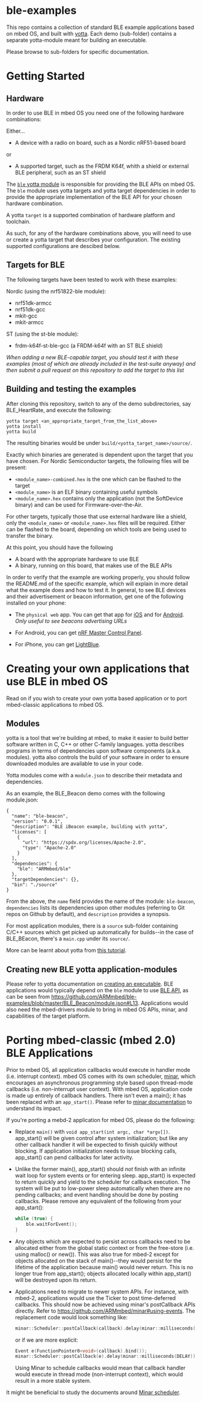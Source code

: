 # ble-examples
This repo contains a collection of standard BLE example applications based on
mbed OS, and built with [yotta](https://github.com/ARMmbed/yotta). Each demo (sub-folder) contains a separate yotta-module
meant for building an executable.

Please browse to sub-folders for specific documentation.

Getting Started
===============

Hardware
--------

In order to use BLE in mbed OS you need one of the following hardware combinations:

Either...

 * A device with a radio on board, such as a Nordic nRF51-based board

or

 * A supported target, such as the FRDM K64f, whith a shield or external BLE peripheral, such as an ST shield


The [`ble` yotta module](https://github.com/ARMmbed/BLE_API) is responsible for
providing the BLE APIs on mbed OS. The `ble` module uses yotta targets and yotta
target dependencies in order to provide the appropriate implementation of the BLE API
for your chosen hardware combination.

A yotta `target` is a supported combination of hardware platform and toolchain.

As such, for any of the hardware combinations above, you will need to use or create a
yotta target that describes your configuration. The existing supported configurations
are descibed below.


Targets for BLE
---------------

The following targets have been tested to work with these examples:

Nordic (using the nrf51822-ble module):

* nrf51dk-armcc
* nrf51dk-gcc
* mkit-gcc
* mkit-armcc

ST (using the st-ble module):

* frdm-k64f-st-ble-gcc (a FRDM-k64f with an ST BLE shield)

*When adding a new BLE-capable target, you should test it with these examples (most
of which are already included in the test-suite anyway) and then submit a pull request
on this repository to add the target to this list*

Building and testing the examples
---------------------------------

After cloning this repository, switch to any of the demo subdirectories, say
BLE_HeartRate, and execute the following:

```Shell
yotta target <an_appropriate_target_from_the_list_above>
yotta install
yotta build
```

The resulting binaries would be under `build/<yotta_target_name>/source/`.

Exactly which binaries are generated is dependent upon the target that you have
chosen. For Nordic Semiconductor targets, the following files will be present:

 * `<module_name>-combined.hex` is the one which can be flashed to the target
 * `<module_name>` is an ELF binary containing useful symbols
 * `<module_name>.hex` contains only the application (not the SoftDevice binary) and can be used for Firmware-over-the-Air.

For other targets, typically those that use external hardware like a shield, only the
`<module_name>` or `<module_name>.hex` files will be required. Either can be flashed
to the board, depending on which tools are being used to transfer the binary.

At this point, you should have the following

* A board with the appropriate hardware to use BLE
* A binary, running on this board, that makes use of the BLE APIs

In order to verify that the example are working properly, you should follow the
README.md of the specific example, which will explain in more detail what the example
does and how to test it. In general, to see BLE devices and their advertisement
or beacon information, get one of the following installed on your phone:

- The `physical web` app. You can get that app for [iOS](https://itunes.apple.com/us/app/physical-web/id927653608?mt=8) and for [Android](https://play.google.com/store/apps/details?id=physical_web.org.physicalweb).
  *Only useful to see beacons advertising URLs*

- For Android, you can get [nRF Master Control Panel](https://play.google.com/store/apps/details?id=no.nordicsemi.android.mcp&hl=en).

- For iPhone, you can get [LightBlue](https://itunes.apple.com/gb/app/lightblue-bluetooth-low-energy/id557428110?mt=8).


Creating your own applications that use BLE in mbed OS
======================================================

Read on if you wish to create your own yotta based application or to port
mbed-classic applications to mbed OS.

Modules
-------

yotta is a tool that we're building at mbed, to make it easier to build better
software written in C, C++ or other C-family languages. yotta describes
programs in terms of dependencies upon software components (a.k.a. modules).
yotta also controls the build of your software in order to ensure
downloaded modules are available to use in your code.

Yotta modules come with a `module.json` to describe their metadata
and dependencies.

As an example, the BLE_Beacon demo comes with the following module.json:
```
{
  "name": "ble-beacon",
  "version": "0.0.1",
  "description": "BLE iBeacon example, building with yotta",
  "licenses": [
    {
      "url": "https://spdx.org/licenses/Apache-2.0",
      "type": "Apache-2.0"
    }
  ],
  "dependencies": {
    "ble": "ARMmbed/ble"
  },
  "targetDependencies": {},
  "bin": "./source"
}
```

From the above, the `name` field provides the name of the module: `ble-beacon`,
`dependencies` lists its dependencies upon other modules (referring
to Git repos on Github by default), and `description` provides a synopsis.

For most application modules, there is a `source` sub-folder containing C/C++
sources which get picked up automatically for builds--in the case of
BLE_BEacon, there's a `main.cpp` under its `source/`.

More can be learnt about yotta from [this
tutorial](http://yottadocs.mbed.com/).


Creating new BLE yotta application-modules
------------------------------------------

Please refer to yotta documentation on [creating an executable](http://yottadocs.mbed.com/tutorial/tutorial.html#Creating%20an%20Executable).
BLE applications would typically depend on the `ble` module to use
[BLE API](https://github.com/ARMmbed/ble), as can be seen from https://github.com/ARMmbed/ble-examples/blob/master/BLE_Beacon/module.json#L13.
Applications would also need the mbed-drivers module to bring in mbed OS APIs, minar, and capabilities of the target platform.

Porting mbed-classic (mbed 2.0) BLE Applications
================================================

Prior to mbed OS, all application callbacks would execute in handler mode
(i.e. interrupt context). mbed OS comes with its own scheduler,
[minar](https://github.com/ARMmbed/minar), which encourages an asynchronous
programming style based upon thread-mode callbacks (i.e. non-interrupt user
context). With mbed OS, application code is made up entirely of callback
handlers. There isn't even a main(); it has been replaced with an
`app_start()`. Please refer to [minar
documentation](https://github.com/ARMmbed/minar#impact) to understand its
impact.

If you're porting a mebd-2 application for mbed OS, please do the following:

* Replace `main()` with `void app_start(int argc, char *argv[])`. app_start()
  will be given control after system initialization; but like any other
  callback handler it will be expected to finish quickly without blocking. If
  application initialization needs to issue blocking calls, app_start() can
  pend callbacks for later activity.

* Unlike the former main(), app_start() should *not* finish with an infinite
  wait loop for system events or for entering sleep. app_start() is expected
  to return quickly and yield to the scheduler for callback execution. The
  system will be put to low-power sleep automatically when there are no
  pending callbacks; and event handling should be done by posting callbacks.
  Please remove any equivalent of the following from your app_start():

  ```C++
  while (true) {
      ble.waitForEvent();
  }
  ```

* Any objects which are expected to persist across callbacks need to be
  allocated either from the global static context or from the free-store (i.e.
  using malloc() or new()). This was also true for mbed-2 except for objects
  allocated on the stack of main()--they would persist for the lifetime of the
  application because main() would never return. This is no longer true from
  app_start(); objects allocated locally within app_start() will be destroyed
  upon its return.

* Applications need to migrate to newer system APIs. For instance, with
  mbed-2, applications would use the Ticker to post time-deferred callbacks.
  This should now be achieved using minar's postCallback APIs directly. Refer
  to https://github.com/ARMmbed/minar#using-events. The replacement code would
  look something like:

  ```C++
  minar::Scheduler::postCallback(callback).delay(minar::milliseconds(DELAY));
  ```

  or if we are more explicit:

  ```C++
  Event e(FunctionPointer0<void>(callback).bind());
  minar::Scheduler::postCallback(e).delay(minar::milliseconds(DELAY));
  ```

  Using Minar to schedule callbacks would mean that callback handler would
  execute in thread mode (non-interrupt context), which would result in a more
  stable system.

It might be beneficial to study the documents around [Minar
scheduler](https://github.com/ARMmbed/minar#minar-scheduler).
